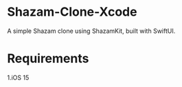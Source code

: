 # Shazam-Clone-Xcode

A simple Shazam clone using ShazamKit, built with SwiftUI.


# Requirements

1.iOS 15

